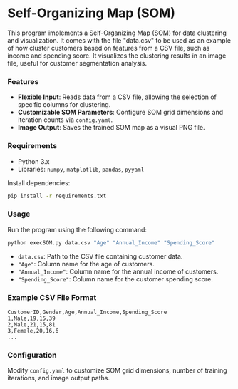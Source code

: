

# Self-Organizing Map (SOM)

This program implements a Self-Organizing Map (SOM) for data clustering and visualization.
It comes with the file "data.csv" to be used as an example of how cluster customers based on features from a CSV file, such as income and spending score. It visualizes the clustering results in an image file, useful for customer segmentation analysis.

### Features
- **Flexible Input**: Reads data from a CSV file, allowing the selection of specific columns for clustering.
- **Customizable SOM Parameters**: Configure SOM grid dimensions and iteration counts via `config.yaml`.
- **Image Output**: Saves the trained SOM map as a visual PNG file.

### Requirements
- Python 3.x
- Libraries: `numpy`, `matplotlib`, `pandas`, `pyyaml`

Install dependencies:
```bash
pip install -r requirements.txt
```

### Usage

Run the program using the following command:
```bash
python execSOM.py data.csv "Age" "Annual_Income" "Spending_Score" 
```

- `data.csv`: Path to the CSV file containing customer data.
- `"Age"`: Column name for the age of customers.
- `"Annual_Income"`: Column name for the annual income of customers.
- `"Spending_Score"`: Column name for the customer spending score.

### Example CSV File Format

```csv
CustomerID,Gender,Age,Annual_Income,Spending_Score
1,Male,19,15,39
2,Male,21,15,81
3,Female,20,16,6
...
```

### Configuration

Modify `config.yaml` to customize SOM grid dimensions, number of training iterations, and image output paths.


